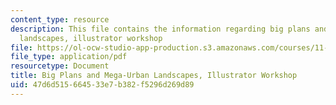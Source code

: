 ```yaml
---
content_type: resource
description: This file contains the information regarding big plans and mega-urban
  landscapes, illustrator workshop
file: https://ol-ocw-studio-app-production.s3.amazonaws.com/courses/11-123-big-plans-and-mega-urban-landscapes-spring-2014/47d6d515664533e7b382f5296d269d89_MIT11_123S14_Illustor_Work.pdf
file_type: application/pdf
resourcetype: Document
title: Big Plans and Mega-Urban Landscapes, Illustrator Workshop
uid: 47d6d515-6645-33e7-b382-f5296d269d89
---
```

